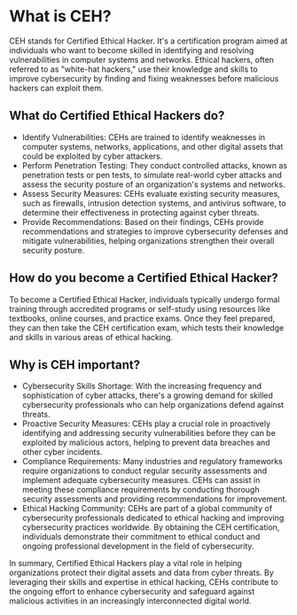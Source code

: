 # What is CEH?
CEH stands for Certified Ethical Hacker. It's a certification program aimed at individuals who want to become skilled in identifying and resolving vulnerabilities in computer systems and networks. Ethical hackers, often referred to as "white-hat hackers," use their knowledge and skills to improve cybersecurity by finding and fixing weaknesses before malicious hackers can exploit them.

## What do Certified Ethical Hackers do?
- Identify Vulnerabilities: CEHs are trained to identify weaknesses in computer systems, networks, applications, and other digital assets that could be exploited by cyber attackers.
- Perform Penetration Testing: They conduct controlled attacks, known as penetration tests or pen tests, to simulate real-world cyber attacks and assess the security posture of an organization's systems and networks.
- Assess Security Measures: CEHs evaluate existing security measures, such as firewalls, intrusion detection systems, and antivirus software, to determine their effectiveness in protecting against cyber threats.
- Provide Recommendations: Based on their findings, CEHs provide recommendations and strategies to improve cybersecurity defenses and mitigate vulnerabilities, helping organizations strengthen their overall security posture.
## How do you become a Certified Ethical Hacker?
To become a Certified Ethical Hacker, individuals typically undergo formal training through accredited programs or self-study using resources like textbooks, online courses, and practice exams. Once they feel prepared, they can then take the CEH certification exam, which tests their knowledge and skills in various areas of ethical hacking.

## Why is CEH important?
- Cybersecurity Skills Shortage: With the increasing frequency and sophistication of cyber attacks, there's a growing demand for skilled cybersecurity professionals who can help organizations defend against threats.
- Proactive Security Measures: CEHs play a crucial role in proactively identifying and addressing security vulnerabilities before they can be exploited by malicious actors, helping to prevent data breaches and other cyber incidents.
- Compliance Requirements: Many industries and regulatory frameworks require organizations to conduct regular security assessments and implement adequate cybersecurity measures. CEHs can assist in meeting these compliance requirements by conducting thorough security assessments and providing recommendations for improvement.
- Ethical Hacking Community: CEHs are part of a global community of cybersecurity professionals dedicated to ethical hacking and improving cybersecurity practices worldwide. By obtaining the CEH certification, individuals demonstrate their commitment to ethical conduct and ongoing professional development in the field of cybersecurity.

In summary, Certified Ethical Hackers play a vital role in helping organizations protect their digital assets and data from cyber threats. By leveraging their skills and expertise in ethical hacking, CEHs contribute to the ongoing effort to enhance cybersecurity and safeguard against malicious activities in an increasingly interconnected digital world.
